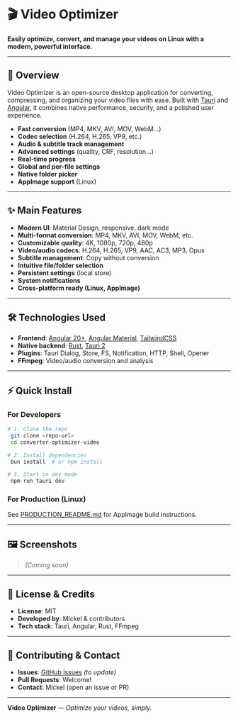 # 🎬 Video Optimizer

**Easily optimize, convert, and manage your videos on Linux with a modern, powerful interface.**

---

## 🚀 Overview

Video Optimizer is an open-source desktop application for converting, compressing, and organizing your video files with ease. Built with [Tauri](https://tauri.app/) and [Angular](https://angular.io/), it combines native performance, security, and a polished user experience.

- **Fast conversion** (MP4, MKV, AVI, MOV, WebM...)
- **Codec selection** (H.264, H.265, VP9, etc.)
- **Audio & subtitle track management**
- **Advanced settings** (quality, CRF, resolution...)
- **Real-time progress**
- **Global and per-file settings**
- **Native folder picker**
- **AppImage support** (Linux)

---

## ✨ Main Features

- **Modern UI**: Material Design, responsive, dark mode
- **Multi-format conversion**: MP4, MKV, AVI, MOV, WebM, etc.
- **Customizable quality**: 4K, 1080p, 720p, 480p
- **Video/audio codecs**: H.264, H.265, VP9, AAC, AC3, MP3, Opus
- **Subtitle management**: Copy without conversion
- **Intuitive file/folder selection**
- **Persistent settings** (local store)
- **System notifications**
- **Cross-platform ready (Linux, AppImage)**

---

## 🛠️ Technologies Used

- **Frontend**: [Angular 20+](https://angular.io/), [Angular Material](https://material.angular.io/), [TailwindCSS](https://tailwindcss.com/)
- **Native backend**: [Rust](https://www.rust-lang.org/), [Tauri 2](https://tauri.app/)
- **Plugins**: Tauri Dialog, Store, FS, Notification, HTTP, Shell, Opener
- **FFmpeg**: Video/audio conversion and analysis

---

## ⚡ Quick Install

### For Developers

```bash
# 1. Clone the repo
 git clone <repo-url>
 cd converter-optimizer-video

# 2. Install dependencies
 bun install  # or npm install

# 3. Start in dev mode
 npm run tauri dev
```

### For Production (Linux)

See [PRODUCTION_README.md](./PRODUCTION_README.md) for AppImage build instructions.

---

## 🖼️ Screenshots

> _(Coming soon)_

---

## 📄 License & Credits

- **License**: MIT
- **Developed by**: Mickel & contributors
- **Tech stack**: Tauri, Angular, Rust, FFmpeg

---

## 🤝 Contributing & Contact

- **Issues**: [GitHub Issues](https://github.com/...) _(to update)_
- **Pull Requests**: Welcome!
- **Contact**: Mickel (open an issue or PR)

---

**Video Optimizer** — _Optimize your videos, simply._
